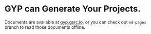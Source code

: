 GYP can Generate Your Projects.
===================================

Documents are available at [gyp.gsrc.io](https://gyp.gsrc.io), or you can
check out ```md-pages``` branch to read those documents offline.
